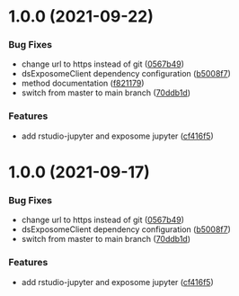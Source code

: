# 1.0.0 (2021-09-22)


### Bug Fixes

* change url to https instead of git ([0567b49](https://github.com/datashield/docker-jupyter-rstudio-base/commit/0567b496ecd84a684fe6bf74879d6348d16f3be9))
* dsExposomeClient dependency configuration ([b5008f7](https://github.com/datashield/docker-jupyter-rstudio-base/commit/b5008f730e0a7e33058fbadffb8cda9e9b9bf734))
* method documentation ([f821179](https://github.com/datashield/docker-jupyter-rstudio-base/commit/f821179a0c7969cbc88253ce029197f7d5021e62))
* switch from master to main branch ([70ddb1d](https://github.com/datashield/docker-jupyter-rstudio-base/commit/70ddb1dc4a3edeef5138303c2379159c0d8d4c73))


### Features

* add rstudio-jupyter and exposome jupyter ([cf416f5](https://github.com/datashield/docker-jupyter-rstudio-base/commit/cf416f5aefae387c716a864b4d3894549c6205f6))

# 1.0.0 (2021-09-17)


### Bug Fixes

* change url to https instead of git ([0567b49](https://github.com/datashield/docker-jupyter-rstudio-base/commit/0567b496ecd84a684fe6bf74879d6348d16f3be9))
* dsExposomeClient dependency configuration ([b5008f7](https://github.com/datashield/docker-jupyter-rstudio-base/commit/b5008f730e0a7e33058fbadffb8cda9e9b9bf734))
* switch from master to main branch ([70ddb1d](https://github.com/datashield/docker-jupyter-rstudio-base/commit/70ddb1dc4a3edeef5138303c2379159c0d8d4c73))


### Features

* add rstudio-jupyter and exposome jupyter ([cf416f5](https://github.com/datashield/docker-jupyter-rstudio-base/commit/cf416f5aefae387c716a864b4d3894549c6205f6))
